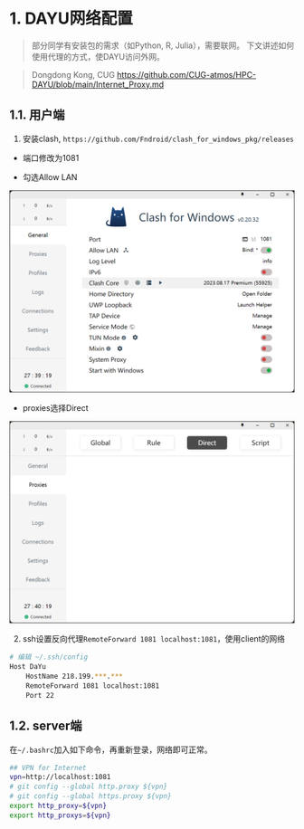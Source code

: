 # 1. DAYU网络配置

> 部分同学有安装包的需求（如Python, R, Julia），需要联网。
> 下文讲述如何使用代理的方式，使DAYU访问外网。

> Dongdong Kong, CUG
> https://github.com/CUG-atmos/HPC-DAYU/blob/main/Internet_Proxy.md

## 1.1. 用户端

1. 安装clash, `https://github.com/Fndroid/clash_for_windows_pkg/releases`

- 端口修改为1081

- 勾选Allow LAN

![](images/网络配置/clash_setting.png)

- proxies选择Direct

![](images/网络配置/clash_direct.png)


2. ssh设置反向代理`RemoteForward 1081 localhost:1081`，使用client的网络

```bash
# 编辑 ~/.ssh/config
Host DaYu
    HostName 218.199.***.***
    RemoteForward 1081 localhost:1081
    Port 22
```


## 1.2. server端

在`~/.bashrc`加入如下命令，再重新登录，网络即可正常。

```bash
## VPN for Internet
vpn=http://localhost:1081
# git config --global http.proxy ${vpn}
# git config --global https.proxy ${vpn}
export http_proxy=${vpn}
export http_proxys=${vpn}
```
